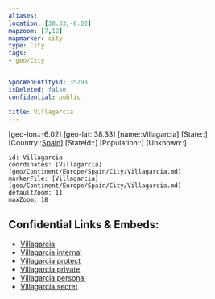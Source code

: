 ```yaml
---
aliases: 
location: [38.33,-6.02]
mapzoom: [7,12] 
mapmarker: city 
type: City
tags:
- geo/City


SpocWebEntityId: 35298
isDeleted: false
confidential: public

title: Villagarcia
---
```

[geo-lon::-6.02]
[geo-lat::38.33]
[name::Villagarcia]
[State::]
[Country::[Spain](geo/Continent/Europe/Spain.md)]
[StateId::]
[Population::]
[Unknown::]


```leaflet
id: Villagarcia
coordinates: [Villagarcia](geo/Continent/Europe/Spain/City/Villagarcia.md)
markerFile: [Villagarcia](geo/Continent/Europe/Spain/City/Villagarcia.md)
defaultZoom: 11 
maxZoom: 18
```


## Confidential Links & Embeds: 
- [Villagarcia](../../../../../../_public/geo/Continent/Europe/Spain/City/Villagarcia.md) 
- [Villagarcia.internal](../../../../../../_internal/geo/Continent/Europe/Spain/City/Villagarcia.internal.md) 
- [Villagarcia.protect](../../../../../../_protect/geo/Continent/Europe/Spain/City/Villagarcia.protect.md) 
- [Villagarcia.private](../../../../../../_private/geo/Continent/Europe/Spain/City/Villagarcia.private.md) 
- [Villagarcia.personal](../../../../../../_personal/geo/Continent/Europe/Spain/City/Villagarcia.personal.md) 
- [Villagarcia.secret](../../../../../../_secret/geo/Continent/Europe/Spain/City/Villagarcia.secret.md) 
